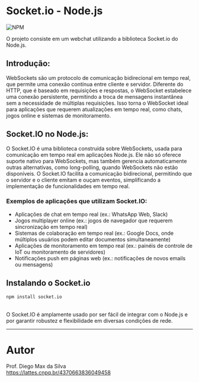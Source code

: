 # Socket.io - Node.js

![NPM](https://img.shields.io/npm/l/react)

O projeto consiste em um webchat utilizando a biblioteca Socket.io do Node.js.

## Introdução:
WebSockets são um protocolo de comunicação bidirecional em tempo real, que permite uma conexão contínua entre cliente e servidor. Diferente do HTTP, que é baseado em requisições e respostas, o WebSocket estabelece uma conexão persistente, permitindo a troca de mensagens instantânea sem a necessidade de múltiplas requisições. Isso torna o WebSocket ideal para aplicações que requerem atualizações em tempo real, como chats, jogos online e sistemas de monitoramento.

## Socket.IO no Node.js:

O Socket.IO é uma biblioteca construída sobre WebSockets, usada para comunicação em tempo real em aplicações Node.js. Ele não só oferece suporte nativo para WebSockets, mas também gerencia automaticamente outras alternativas, como long-polling, quando WebSockets não estão disponíveis. O Socket.IO facilita a comunicação bidirecional, permitindo que o servidor e o cliente emitam e ouçam eventos, simplificando a implementação de funcionalidades em tempo real.


### Exemplos de aplicações que utilizam Socket.IO:

- Aplicações de chat em tempo real (ex.: WhatsApp Web, Slack)
- Jogos multiplayer online (ex.: jogos de navegador que requerem sincronização em tempo real)
- Sistemas de colaboração em tempo real (ex.: Google Docs, onde múltiplos usuários podem editar documentos simultaneamente)
- Aplicações de monitoramento em tempo real (ex.: painéis de controle de IoT ou monitoramento de servidores)
- Notificações push em páginas web (ex.: notificações de novos emails ou mensagens)

## Instalando o Socket.io

```bash
npm install socket.io
```

<br>
O Socket.IO é amplamente usado por ser fácil de integrar com o Node.js e por garantir robustez e flexibilidade em diversas condições de rede.
<br>

<hr>

# Autor

Prof. Diego Max da Silva<br>
https://lattes.cnpq.br/4370663836049458
